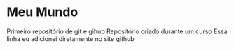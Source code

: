 # Meu Mundo
 Primeiro repositório de git e gihub
Repositório criado durante um curso 
Essa linha eu adicionei diretamente no site github
